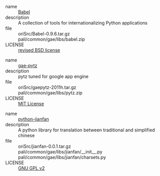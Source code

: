 <dl>
 <dt>name</dt>
  <dd><a href="http://babel.edgewall.org/">Babel</a></dd>
 <dt>description</dt>
  <dd>A collection of tools for internationalizing Python applications</dd>
 <dt>file</dt>
  <dd>oriSrc/Babel-0.9.6.tar.gz</dd>
  <dd>pali/common/gae/libs/babel.zip</dd>
 <dt>LICENSE</dt>
  <dd><a href="http://babel.edgewall.org/wiki/License">revised BSD license</a></dd>
</dl>

<dl>
 <dt>name</dt>
  <dd><a href="https://code.google.com/p/gae-pytz/">gae-pytz</a></dd>
 <dt>description</dt>
  <dd>pytz tuned for google app engine</dd>
 <dt>file</dt>
  <dd>oriSrc/gaepytz-2011h.tar.gz</dd>
  <dd>pali/common/gae/libs/pytz.zip</dd>
 <dt>LICENSE</dt>
  <dd><a href="http://opensource.org/licenses/mit-license.php">MIT License</a></dd>
</dl>

<dl>
 <dt>name</dt>
  <dd><a href="https://code.google.com/p/python-jianfan/">python-jianfan</a></dd>
 <dt>description</dt>
  <dd>A python library for translation between traditional and simplified chinese</dd>
 <dt>file</dt>
  <dd>oriSrc/jianfan-0.0.1.tar.gz</dd>
  <dd>pali/common/gae/libs/jianfan/__init__.py</dd>
  <dd>pali/common/gae/libs/jianfan/charsets.py</dd>
 <dt>LICENSE</dt>
  <dd><a href="http://www.gnu.org/licenses/old-licenses/gpl-2.0.html">GNU GPL v2</a></dd>
</dl>

